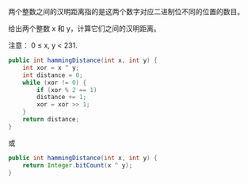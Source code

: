 两个整数之间的汉明距离指的是这两个数字对应二进制位不同的位置的数目。

给出两个整数 x 和 y，计算它们之间的汉明距离。

注意：
0 ≤ x, y < 231.

```java
public int hammingDistance(int x, int y) {
    int xor = x ^ y;
    int distance = 0;
    while (xor != 0) {
        if (xor % 2 == 1)
        distance += 1;
        xor = xor >> 1;
    }
    return distance;
}
```
或

```Java
public int hammingDistance(int x, int y) {
    return Integer.bitCount(x ^ y);
}
```